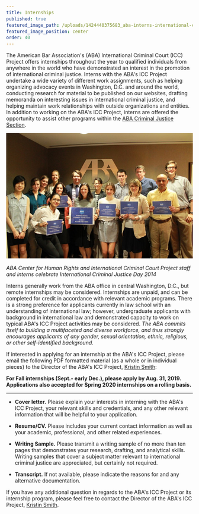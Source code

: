 ```yaml
---
title: Internships
published: true
featured_image_path: /uploads/1424440375683_aba-interns-international-criminal-justice-day.jpg
featured_image_position: center
order: 40
---
```


The American Bar Association's (ABA) International Criminal Court (ICC) Project offers internships throughout the year to qualified individuals from anywhere in the world who have demonstrated an interest in the promotion of international criminal justice. Interns with the ABA's ICC Project undertake a wide variety of different work assignments, such as helping organizing advocacy events in Washington, D.C. and around the world, conducting research for material to be published on our websites, drafting memoranda on interesting issues in international criminal justice, and helping maintain work relationships with outside organizations and entities. In addition to working on the ABA's ICC Project, interns are offered the opportunity to assist other programs within the [ABA Criminal Justice Section](https://www.americanbar.org/groups/criminal_justice/).

![](/uploads/1424440375683_aba-interns-international-criminal-justice-day.jpg)

*ABA Center for Human Rights and International Criminal Court Project staff and interns celebrate International Criminal Justice Day 2014*

Interns generally work from the ABA office in central Washington, D.C., but remote internships may be considered. Internships are unpaid, and can be completed for credit in accordance with relevant academic programs. There is a strong preference for applicants currently in law school with an understanding of international law; however, undergraduate applicants with background in international law and demonstrated capacity to work on typical ABA's ICC Project activities may be considered.&nbsp;*The ABA commits itself to building a multifaceted and diverse workforce, and thus strongly encourages applicants of any gender, sexual orientation, ethnic, religious, or other self-identified background.*

If interested in applying for an internship at the ABA's ICC Project, please email the following PDF formatted material (as a whole or in individual pieces) to the Director of the ABA's ICC Project, [Kristin Smith](/staff/kristin-smith/)\:

**For Fall internships (Sept.- early Dec.), please apply by Aug. 31, 2019. Applications also accepted for Spring 2020 internships on a rolling basis.&nbsp;**

---

* **Cover letter.** Please explain your interests in interning with the ABA's ICC Project, your relevant skills and credentials, and any other relevant information that will be helpful to your application.

* **Resume/CV.** Please includes your current contact information as well as your academic, professional, and other related experiences.

* **Writing Sample.** Please transmit a writing sample of no more than ten pages that demonstrates your research, drafting, and analytical skills. Writing samples that cover a subject matter relevant to international criminal justice are appreciated, but certainly not required.

* **Transcript.** If not available, please indicate the reasons for and any alternative documentation.

If you have any additional question in regards to the ABA's ICC Project or its internship program, please feel free to contact the Director of the ABA's ICC Project, [Kristin Smith](/staff/kristin-smith/).